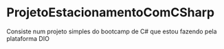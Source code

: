 # ProjetoEstacionamentoComCSharp
Consiste num projeto simples do bootcamp de C# que estou fazendo pela plataforma DIO
